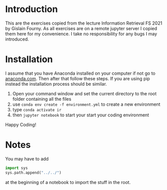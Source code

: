 # Introduction

This are the exercises copied from the lecture Information Retrieval FS 2021 by Gislain Fourny. As all exercises are on a remote jupyter server I copied them here for my convenience. I take no responsibility for any bugs I may introduced.

# Installation  

I assume that you have Anaconda installed on your computer if not go to [anaconda.com](https://www.anaconda.com). Then after that follow these steps. If you are using pip instead the installation process should be similar.

1. Open your command window and set the current directory to the root folder containing all the files
2. use `conda env create -f environment.yml` to create a new environment
3. type `conda activate ir` 
4. then `jupyter notebook` to start your start your coding environment

Happy Coding!

# Notes

You may have to add

````python
import sys
sys.path.append("../../")
````

at the beginning of a notebook to import the stuff in the root.
